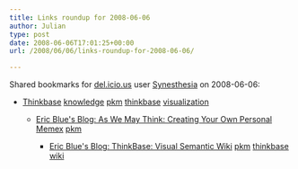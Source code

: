 ```yaml
---
title: Links roundup for 2008-06-06
author: Julian
type: post
date: 2008-06-06T17:01:25+00:00
url: /2008/06/06/links-roundup-for-2008-06-06/

---
```

Shared bookmarks for [del.icio.us][1] user [Synesthesia][2] on 2008-06-06:

  * [Thinkbase][3] 
    [knowledge][4] [pkm][5] [thinkbase][6] [visualization][7] </li> 
    
      * [Eric Blue's Blog: As We May Think: Creating Your Own Personal Memex][8] 
        [pkm][5] </li> 
        
          * [Eric Blue's Blog: ThinkBase: Visual Semantic Wiki][9] 
            [pkm][5] [thinkbase][6] [wiki][10] </li> </ul>

 [1]: http://del.icio.us/
 [2]: http://del.icio.us/synesthesia
 [3]: http://thinkbase.cs.auckland.ac.nz/
 [4]: http://del.icio.us/synesthesia/knowledge
 [5]: http://del.icio.us/synesthesia/pkm
 [6]: http://del.icio.us/synesthesia/thinkbase
 [7]: http://del.icio.us/synesthesia/visualization
 [8]: http://eric-blue.com/blog/2008/05/as_we_may_think_memex.html
 [9]: http://eric-blue.com/blog/2008/06/thinkbase_visual_semantic_wiki.html
 [10]: http://del.icio.us/synesthesia/wiki